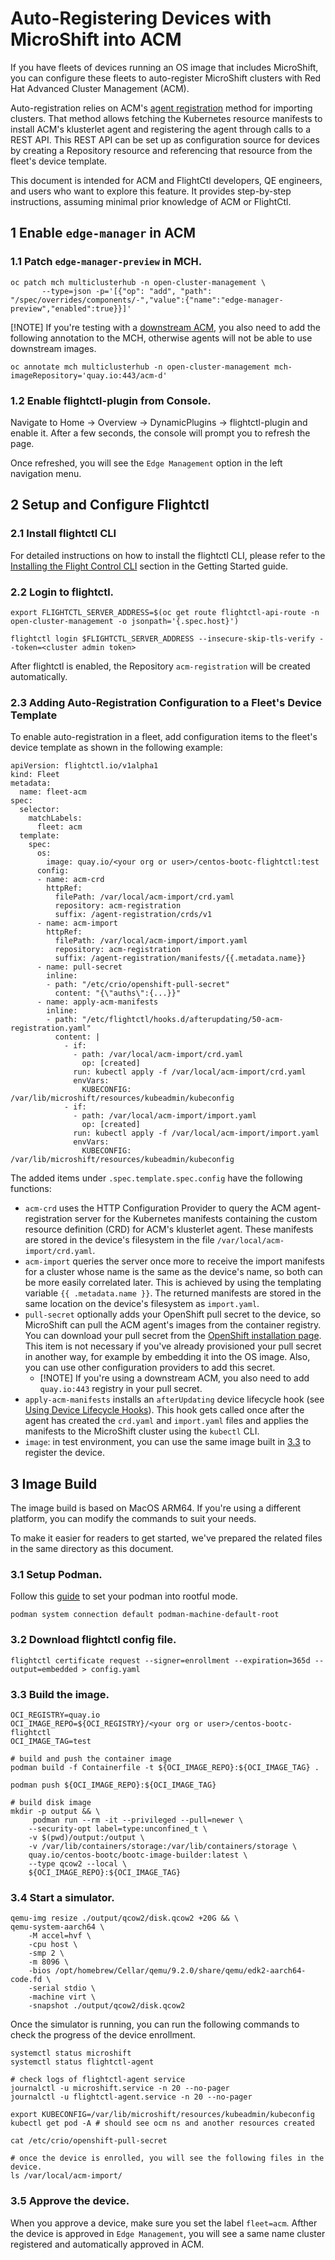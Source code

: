 # Auto-Registering Devices with MicroShift into ACM

If you have fleets of devices running an OS image that includes MicroShift, you can configure these fleets to auto-register MicroShift clusters with Red Hat Advanced Cluster Management (ACM).

Auto-registration relies on ACM's [agent registration](https://docs.redhat.com/en/documentation/red_hat_advanced_cluster_management_for_kubernetes/2.12/html/clusters/cluster_mce_overview#importing-managed-agent) method for importing clusters. That method allows fetching the Kubernetes resource manifests to install ACM's klusterlet agent and registering the agent through calls to a REST API. This REST API can be set up as configuration source for devices by creating a Repository resource and referencing that resource from the fleet's device template.

This document is intended for ACM and FlightCtl developers, QE engineers, and users who want to explore this feature. It provides step-by-step instructions, assuming minimal prior knowledge of ACM or FlightCtl.

## 1 Enable `edge-manager` in ACM

### 1.1 Patch `edge-manager-preview` in MCH.

```console
oc patch mch multiclusterhub -n open-cluster-management \
       --type=json -p='[{"op": "add", "path": "/spec/overrides/components/-","value":{"name":"edge-manager-preview","enabled":true}}]'
```

[!NOTE] If you're testing with a [downstream ACM](https://quay.io/repository/acm-d/acm-custom-registry?tab=tags), you also need to add the following annotation to the MCH, otherwise agents will not be able to use downstream images.

```console
oc annotate mch multiclusterhub -n open-cluster-management mch-imageRepository='quay.io:443/acm-d'
```

### 1.2 Enable flightctl-plugin from Console.

Navigate to Home -> Overview -> DynamicPlugins -> flightctl-plugin and enable it. After a few seconds, the console will prompt you to refresh the page.

Once refreshed, you will see the `Edge Management` option in the left navigation menu.

## 2 Setup and Configure Flightctl

### 2.1 Install flightctl CLI

For detailed instructions on how to install the flightctl CLI, please refer to the [Installing the Flight Control CLI](../getting-started.md#installing-the-flight-control-cli) section in the Getting Started guide.

### 2.2 Login to flightctl.

```console
export FLIGHTCTL_SERVER_ADDRESS=$(oc get route flightctl-api-route -n open-cluster-management -o jsonpath='{.spec.host}')

flightctl login $FLIGHTCTL_SERVER_ADDRESS --insecure-skip-tls-verify --token=<cluster admin token>
```

After flightctl is enabled, the Repository `acm-registration` will be created automatically.

### 2.3 Adding Auto-Registration Configuration to a Fleet's Device Template

To enable auto-registration in a fleet, add configuration items to the fleet's device template as shown in the following example:

```console
apiVersion: flightctl.io/v1alpha1
kind: Fleet
metadata:
  name: fleet-acm
spec:
  selector:
    matchLabels:
      fleet: acm
  template:
    spec:
      os:
        image: quay.io/<your org or user>/centos-bootc-flightctl:test
      config:
      - name: acm-crd
        httpRef:
          filePath: /var/local/acm-import/crd.yaml
          repository: acm-registration
          suffix: /agent-registration/crds/v1
      - name: acm-import
        httpRef:
          filePath: /var/local/acm-import/import.yaml
          repository: acm-registration
          suffix: /agent-registration/manifests/{{.metadata.name}}
      - name: pull-secret
        inline:
        - path: "/etc/crio/openshift-pull-secret"
          content: "{\"auths\":{...}}"
      - name: apply-acm-manifests
        inline:
        - path: "/etc/flightctl/hooks.d/afterupdating/50-acm-registration.yaml"
          content: |
            - if:
              - path: /var/local/acm-import/crd.yaml
                op: [created]
              run: kubectl apply -f /var/local/acm-import/crd.yaml
              envVars:
                KUBECONFIG: /var/lib/microshift/resources/kubeadmin/kubeconfig
            - if:
              - path: /var/local/acm-import/import.yaml
                op: [created]
              run: kubectl apply -f /var/local/acm-import/import.yaml
              envVars:
                KUBECONFIG: /var/lib/microshift/resources/kubeadmin/kubeconfig
```

The added items under `.spec.template.spec.config` have the following functions:

- `acm-crd` uses the HTTP Configuration Provider to query the ACM agent-registration server for the Kubernetes manifests containing the custom resource definition (CRD) for ACM's klusterlet agent. These manifests are stored in the device's filesystem in the file `/var/local/acm-import/crd.yaml`.
- `acm-import` queries the server once more to receive the import manifests for a cluster whose name is the same as the device's name, so both can be more easily correlated later. This is achieved by using the templating variable `{{ .metadata.name }}`. The returned manifests are stored in the same location on the device's filesystem as `import.yaml`.
- `pull-secret` optionally adds your OpenShift pull secret to the device, so MicroShift can pull the ACM agent's images from the container registry. You can download your pull secret from the [OpenShift installation page](https://cloud.redhat.com/openshift/install/pull-secret). This item is not necessary if you've already provisioned your pull secret in another way, for example by embedding it into the OS image. Also, you can use other configuration providers to add this secret.
  - [!NOTE] If you're using a downstream ACM, you also need to add `quay.io:443` registry in your pull secret.
- `apply-acm-manifests` installs an `afterUpdating` device lifecycle hook (see [Using Device Lifecycle Hooks](../managing-devices.md#using-device-lifecycle-hooks)). This hook gets called once after the agent has created the `crd.yaml` and `import.yaml` files and applies the manifests to the MicroShift cluster using the `kubectl` CLI.
- `image`: in test environment, you can use the same image built in [3.3](#33-build-the-image) to register the device.

## 3 Image Build

The image build is based on MacOS ARM64. If you're using a different platform, you can modify the commands to suit your needs.

To make it easier for readers to get started, we've prepared the related files in the same directory as this document.

### 3.1 Setup Podman.

Follow this [guide](https://podman-desktop.io/docs/podman/setting-podman-machine-default-connection) to set your podman into rootful mode.

```console
podman system connection default podman-machine-default-root
```

### 3.2 Download flightctl config file.

```console
flightctl certificate request --signer=enrollment --expiration=365d --output=embedded > config.yaml
```

### 3.3 Build the image.

```console
OCI_REGISTRY=quay.io
OCI_IMAGE_REPO=${OCI_REGISTRY}/<your org or user>/centos-bootc-flightctl
OCI_IMAGE_TAG=test

# build and push the container image
podman build -f Containerfile -t ${OCI_IMAGE_REPO}:${OCI_IMAGE_TAG} .

podman push ${OCI_IMAGE_REPO}:${OCI_IMAGE_TAG}

# build disk image
mkdir -p output && \
	 podman run --rm -it --privileged --pull=newer \
    --security-opt label=type:unconfined_t \
    -v $(pwd)/output:/output \
    -v /var/lib/containers/storage:/var/lib/containers/storage \
    quay.io/centos-bootc/bootc-image-builder:latest \
    --type qcow2 --local \
    ${OCI_IMAGE_REPO}:${OCI_IMAGE_TAG}
```

### 3.4 Start a simulator.

```console
qemu-img resize ./output/qcow2/disk.qcow2 +20G && \
qemu-system-aarch64 \
    -M accel=hvf \
    -cpu host \
    -smp 2 \
    -m 8096 \
    -bios /opt/homebrew/Cellar/qemu/9.2.0/share/qemu/edk2-aarch64-code.fd \
    -serial stdio \
    -machine virt \
    -snapshot ./output/qcow2/disk.qcow2
```

Once the simulator is running, you can run the following commands to check the progress of the device enrollment.

```console
systemctl status microshift
systemctl status flightctl-agent

# check logs of flightctl-agent service
journalctl -u microshift.service -n 20 --no-pager
journalctl -u flightctl-agent.service -n 20 --no-pager

export KUBECONFIG=/var/lib/microshift/resources/kubeadmin/kubeconfig
kubectl get pod -A # should see ocm ns and another resources created

cat /etc/crio/openshift-pull-secret

# once the device is enrolled, you will see the following files in the device.
ls /var/local/acm-import/
```

### 3.5 Approve the device.

When you approve a device, make sure you set the label `fleet=acm`. Afther the device is approved in `Edge Management`, you will see a same name cluster registered and automatically approved in ACM.
